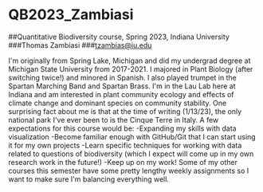 # QB2023_Zambiasi

##Quantitative Biodiversity course, Spring 2023, Indiana University
###Thomas Zambiasi
###tzambias@iu.edu

I'm originally from Spring Lake, Michigan and did my undergrad degree at Michigan State University from 2017-2021. I majored in Plant Biology (after switching twice!) and minored in Spanish. I also played trumpet in the Spartan Marching Band and Spartan Brass. I'm in the Lau Lab here at Indiana and am interested in plant community ecology and effects of climate change and dominant species on community stability. One surprising fact about me is that at the time of writing (1/13/23), the only national park I've ever been to is the Cinque Terre in Italy. A few expectations for this course would be:
-Expanding my skills with data visualization
-Become familiar enough with GitHub/Git that I can start using it for my own projects
-Learn specific techniques for working with data related to questions of biodiversity (which I expect will come up in my own research work in the future!)
-Keep up on my work! Some of my other courses this semester have some pretty lengthy weekly assignments so I want to make sure I'm balancing everything well.